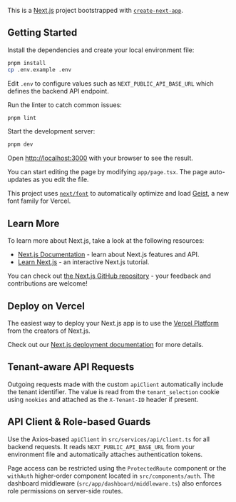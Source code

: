 This is a [Next.js](https://nextjs.org) project bootstrapped with [`create-next-app`](https://nextjs.org/docs/app/api-reference/cli/create-next-app).

## Getting Started

Install the dependencies and create your local environment file:

```bash
pnpm install
cp .env.example .env
```

Edit `.env` to configure values such as `NEXT_PUBLIC_API_BASE_URL` which defines
the backend API endpoint.

Run the linter to catch common issues:

```bash
pnpm lint
```

Start the development server:

```bash
pnpm dev
```

Open [http://localhost:3000](http://localhost:3000) with your browser to see the
result.

You can start editing the page by modifying `app/page.tsx`. The page auto-updates
as you edit the file.

This project uses [`next/font`](https://nextjs.org/docs/app/building-your-application/optimizing/fonts) to automatically optimize and load [Geist](https://vercel.com/font), a new font family for Vercel.

## Learn More

To learn more about Next.js, take a look at the following resources:

- [Next.js Documentation](https://nextjs.org/docs) - learn about Next.js features and API.
- [Learn Next.js](https://nextjs.org/learn) - an interactive Next.js tutorial.

You can check out [the Next.js GitHub repository](https://github.com/vercel/next.js) - your feedback and contributions are welcome!

## Deploy on Vercel

The easiest way to deploy your Next.js app is to use the [Vercel Platform](https://vercel.com/new?utm_medium=default-template&filter=next.js&utm_source=create-next-app&utm_campaign=create-next-app-readme) from the creators of Next.js.

Check out our [Next.js deployment documentation](https://nextjs.org/docs/app/building-your-application/deploying) for more details.

## Tenant-aware API Requests

Outgoing requests made with the custom `apiClient` automatically include the tenant identifier.
The value is read from the `tenant_selection` cookie using `nookies` and attached as the `X-Tenant-ID` header if present.

## API Client & Role-based Guards

Use the Axios-based `apiClient` in `src/services/api/client.ts` for all backend
requests. It reads `NEXT_PUBLIC_API_BASE_URL` from your environment file and
automatically attaches authentication tokens.

Page access can be restricted using the `ProtectedRoute` component or the
`withAuth` higher-order component located in `src/components/auth`. The dashboard
middleware (`src/app/dashboard/middleware.ts`) also enforces role permissions on
server-side routes.
